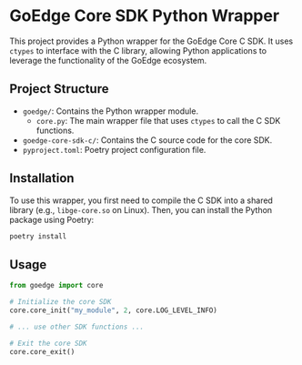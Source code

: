 # GoEdge Core SDK Python Wrapper

This project provides a Python wrapper for the GoEdge Core C SDK. It uses `ctypes` to interface with the C library, allowing Python applications to leverage the functionality of the GoEdge ecosystem.

## Project Structure

- `goedge/`: Contains the Python wrapper module.
  - `core.py`: The main wrapper file that uses `ctypes` to call the C SDK functions.
- `goedge-core-sdk-c/`: Contains the C source code for the core SDK.
- `pyproject.toml`: Poetry project configuration file.

## Installation

To use this wrapper, you first need to compile the C SDK into a shared library (e.g., `libge-core.so` on Linux). Then, you can install the Python package using Poetry:

```bash
poetry install
```

## Usage

```python
from goedge import core

# Initialize the core SDK
core.core_init("my_module", 2, core.LOG_LEVEL_INFO)

# ... use other SDK functions ...

# Exit the core SDK
core.core_exit()
```
